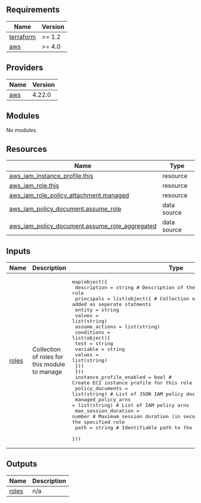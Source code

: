 <!-- BEGIN_TF_DOCS -->
## Requirements

| Name | Version |
|------|---------|
| <a name="requirement_terraform"></a> [terraform](#requirement\_terraform) | >= 1.2 |
| <a name="requirement_aws"></a> [aws](#requirement\_aws) | >= 4.0 |

## Providers

| Name | Version |
|------|---------|
| <a name="provider_aws"></a> [aws](#provider\_aws) | 4.22.0 |

## Modules

No modules.

## Resources

| Name | Type |
|------|------|
| [aws_iam_instance_profile.this](https://registry.terraform.io/providers/hashicorp/aws/latest/docs/resources/iam_instance_profile) | resource |
| [aws_iam_role.this](https://registry.terraform.io/providers/hashicorp/aws/latest/docs/resources/iam_role) | resource |
| [aws_iam_role_policy_attachment.managed](https://registry.terraform.io/providers/hashicorp/aws/latest/docs/resources/iam_role_policy_attachment) | resource |
| [aws_iam_policy_document.assume_role](https://registry.terraform.io/providers/hashicorp/aws/latest/docs/data-sources/iam_policy_document) | data source |
| [aws_iam_policy_document.assume_role_aggregated](https://registry.terraform.io/providers/hashicorp/aws/latest/docs/data-sources/iam_policy_document) | data source |

## Inputs

| Name | Description | Type | Default | Required |
|------|-------------|------|---------|:--------:|
| <a name="input_roles"></a> [roles](#input\_roles) | Collection of roles for this module to manage | <pre>map(object({<br>    description = string       # Description of the role<br>    principals = list(object({ # Collection of princpals to be added as seperate statments<br>      entity         = string<br>      values         = list(string)<br>      assume_actions = list(string)<br>      conditions = list(object({<br>        test     = string<br>        variable = string<br>        values   = list(string)<br>      }))<br>    }))<br>    instance_profile_enabled = bool         # Create EC2 instance profile for this role<br>    policy_documents         = list(string) # List of JSON IAM policy documents<br>    managed_policy_arns      = list(string) # List of IAM policy arns<br>    max_session_duration     = number       # Maximum session duration (in seconds) that you want to set for the specified role<br>    path                     = string       # Identifiable path to the role<br>  }))</pre> | n/a | yes |

## Outputs

| Name | Description |
|------|-------------|
| <a name="output_roles"></a> [roles](#output\_roles) | n/a |
<!-- END_TF_DOCS -->